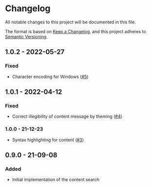 # Changelog
All notable changes to this project will be documented in this file.

The format is based on [Keep a Changelog](https://keepachangelog.com/en/1.0.0/),
and this project adheres to [Semantic Versioning](https://semver.org/spec/v2.0.0.html).

## 1.0.2 - 2022-05-27
### Fixed
- Character encoding for Windows ([#5](https://github.com/scm-manager/scm-content-search-plugin/pull/5))

## 1.0.1 - 2022-04-12
### Fixed
- Correct illegibility of content message by theming ([#4](https://github.com/scm-manager/scm-content-search-plugin/pull/4))

### 1.0.0 - 21-12-23
- Syntax highlighting for content ([#3](https://github.com/scm-manager/scm-content-search-plugin/pull/3))

## 0.9.0 - 21-09-08
### Added
- Initial implementation of the content search

